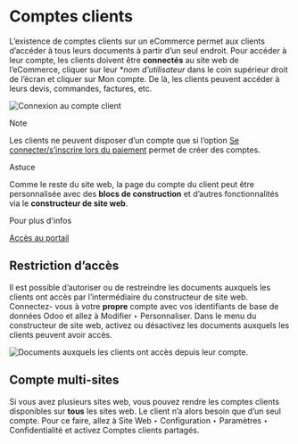 # Comptes clients

L’existence de comptes clients sur un eCommerce permet aux clients d’accéder à
tous leurs documents à partir d’un seul endroit. Pour accéder à leur compte,
les clients doivent être **connectés** au site web de l’eCommerce, cliquer sur
leur **nom d’utilisateur* dans le coin supérieur droit de l’écran et cliquer
sur Mon compte. De là, les clients peuvent accéder à leurs devis, commandes,
factures, etc.

![Connexion au compte client](../../../../_images/account-log.png)

Note

Les clients ne peuvent disposer d’un compte que si l’option [Se
connecter/s’inscrire lors du
paiement](../checkout_payment_shipping/checkout.html#checkout-sign) permet de
créer des comptes.

Astuce

Comme le reste du site web, la page du compte du client peut être
personnalisée avec des **blocs de construction** et d’autres fonctionnalités
via le **constructeur de site web**.

Pour plus d'infos

[Accès au portail](../../../general/users/portal.html)

## Restriction d’accès

Il est possible d’autoriser ou de restreindre les documents auxquels les
clients ont accès par l’intermédiaire du constructeur de site web. Connectez-
vous à votre **propre** compte avec vos identifiants de base de données Odoo
et allez à Modifier ‣ Personnaliser. Dans le menu du constructeur de site web,
activez ou désactivez les documents auxquels les clients peuvent avoir accès.

![Documents auxquels les clients ont accès depuis leur
compte.](../../../../_images/account-documents.png)

## Compte multi-sites

Si vous avez plusieurs sites web, vous pouvez rendre les comptes clients
disponibles sur **tous** les sites web. Le client n’a alors besoin que d’un
seul compte. Pour ce faire, allez à Site Web ‣ Configuration ‣ Paramètres ‣
Confidentialité et activez Comptes clients partagés.

